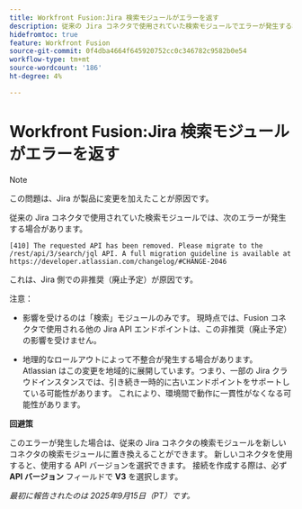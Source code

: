 ```yaml
---
title: Workfront Fusion:Jira 検索モジュールがエラーを返す
description: 従来の Jira コネクタで使用されていた検索モジュールでエラーが発生する場合があります。 回避策はあります
hidefromtoc: true
feature: Workfront Fusion
source-git-commit: 0f4dba4664f645920752cc0c346782c9582b0e54
workflow-type: tm+mt
source-wordcount: '186'
ht-degree: 4%

---
```



# Workfront Fusion:Jira 検索モジュールがエラーを返す

>[!NOTE]
>
>この問題は、Jira が製品に変更を加えたことが原因です。

従来の Jira コネクタで使用されていた検索モジュールでは、次のエラーが発生する場合があります。

`[410] The requested API has been removed. Please migrate to the /rest/api/3/search/jql API. A full migration guideline is available at https://developer.atlassian.com/changelog/#CHANGE-2046`

これは、Jira 側での非推奨（廃止予定）が原因です。

注意：

* 影響を受けるのは「検索」モジュールのみです。 現時点では、Fusion コネクタで使用される他の Jira API エンドポイントは、この非推奨（廃止予定）の影響を受けません。

* 地理的なロールアウトによって不整合が発生する場合があります。 Atlassian はこの変更を地域的に展開しています。つまり、一部の Jira クラウドインスタンスでは、引き続き一時的に古いエンドポイントをサポートしている可能性があります。 これにより、環境間で動作に一貫性がなくなる可能性があります。

**回避策**

このエラーが発生した場合は、従来の Jira コネクタの検索モジュールを新しいコネクタの検索モジュールに置き換えることができます。 新しいコネクタを使用すると、使用する API バージョンを選択できます。 接続を作成する際は、必ず **API バージョン** フィールドで **V3** を選択します。

_最初に報告されたのは 2025年9月15日（PT）です。_

